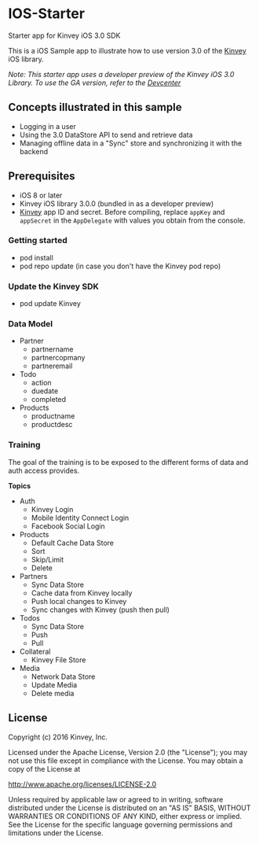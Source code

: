 # IOS-Starter
Starter app for Kinvey iOS 3.0 SDK

This is a iOS Sample app to illustrate how to use version 3.0 of the [Kinvey](http://www.kinvey.com) iOS library. 

_Note: This starter app uses a developer preview of the Kinvey iOS 3.0 Library. To use the GA version, refer to the [Devcenter](http://devcenter.kinvey.com/ios-v3.0)_ 

## Concepts illustrated in this sample
* Logging in a user
* Using the 3.0 DataStore API to send and retrieve data
* Managing offline data in a "Sync" store and synchronizing it with the backend

## Prerequisites
* iOS 8 or later
* Kinvey iOS library 3.0.0 (bundled in as a developer preview)
* [Kinvey](https://console.kinvey.com) app ID and secret. Before compiling, replace `appKey` and `appSecret` in the `AppDelegate` with values you obtain from the console.

### Getting started
* pod install
* pod repo update (in case you don't have the Kinvey pod repo)
### Update the Kinvey SDK
* pod update Kinvey 

### Data Model
* Partner
  * partnername
  * partnercopmany
  * partneremail
* Todo
  * action
  * duedate
  * completed
* Products
  * productname
  * productdesc

### Training
The goal of the training is to be exposed to the different forms of data and auth access provides.

**Topics**

* Auth
  * Kinvey Login
  * Mobile Identity Connect Login
  * Facebook Social Login
* Products
  * Default Cache Data Store
  * Sort
  * Skip/Limit
  * Delete
* Partners
  * Sync Data Store
  * Cache data from Kinvey locally
  * Push local changes to Kinvey
  * Sync changes with Kinvey (push then pull)
* Todos
  * Sync Data Store
  * Push
  * Pull
* Collateral
  * Kinvey File Store
* Media
  * Network Data Store
  * Update Media
  * Delete media

## License

Copyright (c) 2016 Kinvey, Inc.

Licensed under the Apache License, Version 2.0 (the "License");
you may not use this file except in compliance with the License.
You may obtain a copy of the License at

http://www.apache.org/licenses/LICENSE-2.0

Unless required by applicable law or agreed to in writing, software
distributed under the License is distributed on an "AS IS" BASIS,
WITHOUT WARRANTIES OR CONDITIONS OF ANY KIND, either express or implied.
See the License for the specific language governing permissions and
limitations under the License.

